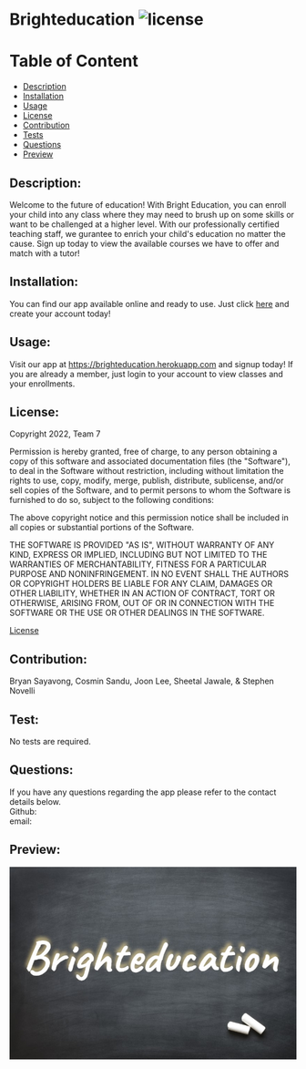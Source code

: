 # Brighteducation ![license](https://img.shields.io/badge/license-MIT-blue)
  
  # Table of Content
  - [Description](#Description)
  - [Installation](#Installation)
  - [Usage](#Usage)
  - [License](#License)
  - [Contribution](#Contribution)
  - [Tests](#Tests)
  - [Questions](#Questions)
  - [Preview](#Preview)

   
## Description:
Welcome to the future of education! With Bright Education, you can enroll your child into any class where they may need to brush up on some skills or want to be challenged at a higher level. With our professionally certified teaching staff, we gurantee to enrich your child's education no matter the cause. Sign up today to view the available courses we have to offer and match with a tutor!   
    
## Installation:
You can find our app available online and ready to use. Just click [here](https://brighteducation.herokuapp.com/) and create your account today!
    
## Usage:
Visit our app at https://brighteducation.herokuapp.com and signup today! If you are already a member, just login to your account to view classes and your enrollments. 

## License:
Copyright 2022, Team 7

Permission is hereby granted, free of charge, to any person obtaining a copy of this software and associated documentation files (the "Software"), to deal in the Software without restriction, including without limitation the rights to use, copy, modify, merge, publish, distribute, sublicense, and/or sell copies of the Software, and to permit persons to whom the Software is furnished to do so, subject to the following conditions:

The above copyright notice and this permission notice shall be included in all copies or substantial portions of the Software.

THE SOFTWARE IS PROVIDED "AS IS", WITHOUT WARRANTY OF ANY KIND, EXPRESS OR IMPLIED, INCLUDING BUT NOT LIMITED TO THE WARRANTIES OF MERCHANTABILITY, FITNESS FOR A PARTICULAR PURPOSE AND NONINFRINGEMENT. IN NO EVENT SHALL THE AUTHORS OR COPYRIGHT HOLDERS BE LIABLE FOR ANY CLAIM, DAMAGES OR OTHER LIABILITY, WHETHER IN AN ACTION OF CONTRACT, TORT OR OTHERWISE, ARISING FROM, OUT OF OR IN CONNECTION WITH THE SOFTWARE OR THE USE OR OTHER DEALINGS IN THE SOFTWARE.

[License](https://www.mit.edu/~amini/LICENSE.md) 
    
## Contribution:
Bryan Sayavong, Cosmin Sandu, Joon Lee, Sheetal Jawale, & Stephen Novelli
    
## Test:
No tests are required.
    
## Questions:
  If you have any questions regarding the app please refer to the contact details below. <br/>
  Github:  <br/>
  email: 

## Preview:
![Preview](./public/images/Brighteducation.jpg)